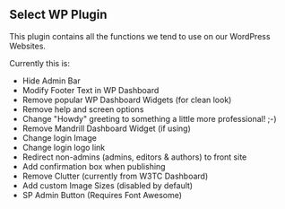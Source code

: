 Select WP Plugin
---

This plugin contains all the functions we tend to use on our WordPress Websites.

Currently this is:

 - Hide Admin Bar
 - Modify Footer Text in WP Dashboard
 - Remove popular WP Dashboard Widgets (for clean look)
 - Remove help and screen options
 - Change "Howdy" greeting to something a little more professional! ;-)
 - Remove Mandrill Dashboard Widget (if using)
 - Change login Image
 - Change login logo link
 - Redirect non-admins (admins, editors & authors) to front site
 - Add confirmation box when publishing
 - Remove Clutter (currently from W3TC Dashboard)
 - Add custom Image Sizes (disabled by default)
 - SP Admin Button (Requires Font Awesome) 